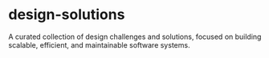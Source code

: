 # design-solutions
A curated collection of design challenges and solutions, focused on building scalable, efficient, and maintainable software systems.
